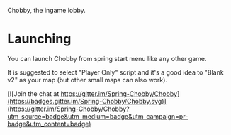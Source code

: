 Chobby, the ingame lobby.

Launching
=========

You can launch Chobby from spring start menu like any other game. 

It is suggested to select "Player Only" script and it's a good idea to "Blank v2" as your map (but other small maps can also work).


[![Join the chat at https://gitter.im/Spring-Chobby/Chobby](https://badges.gitter.im/Spring-Chobby/Chobby.svg)](https://gitter.im/Spring-Chobby/Chobby?utm_source=badge&utm_medium=badge&utm_campaign=pr-badge&utm_content=badge)

